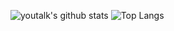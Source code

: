 ![youtalk's github stats](https://github-readme-stats.vercel.app/api?username=youtalk&show_icons=true)
![Top Langs](https://github-readme-stats.vercel.app/api/top-langs/?username=youtalk&layout=compact)
